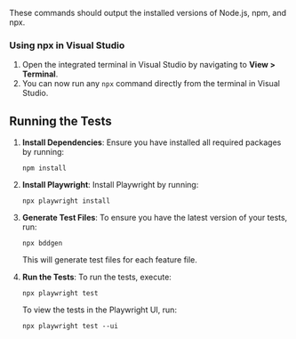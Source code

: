 
These commands should output the installed versions of Node.js, npm, and npx.

### Using npx in Visual Studio

1. Open the integrated terminal in Visual Studio by navigating to **View > Terminal**.
2. You can now run any `npx` command directly from the terminal in Visual Studio.

## Running the Tests

1. **Install Dependencies**: Ensure you have installed all required packages by running:
    ```
    npm install
    ```

2. **Install Playwright**: Install Playwright by running:
    ```
    npx playwright install
    ```

3. **Generate Test Files**: To ensure you have the latest version of your tests, run:
    ```
    npx bddgen
    ```
    This will generate test files for each feature file.

4. **Run the Tests**: To run the tests, execute:
    ```
    npx playwright test
    ```
    To view the tests in the Playwright UI, run:
    ```
    npx playwright test --ui
    ```
